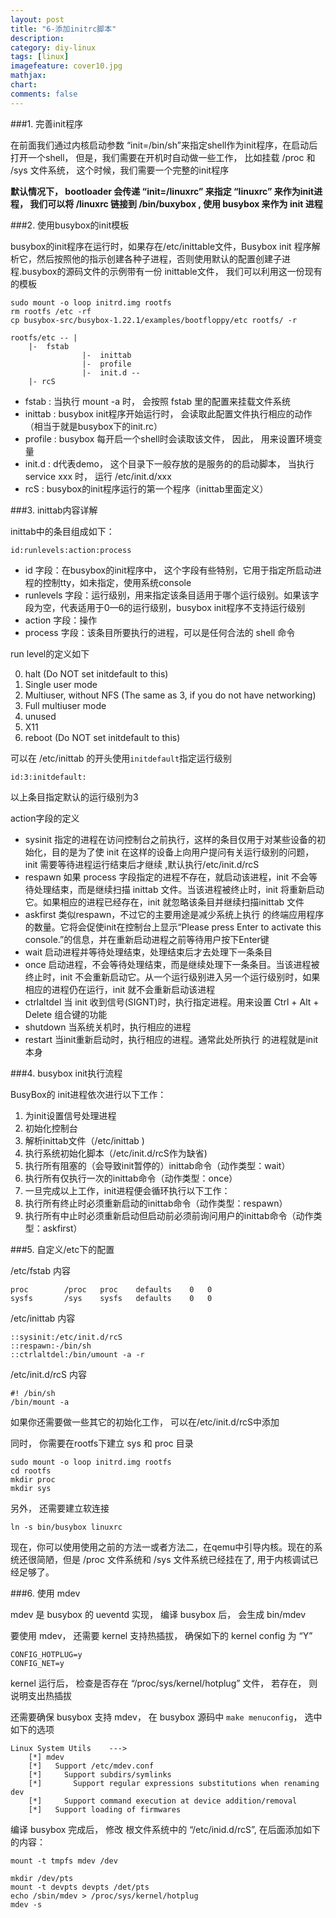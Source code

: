 ```yaml
---
layout: post
title: "6-添加initrc脚本"
description:
category: diy-linux
tags: [linux]
imagefeature: cover10.jpg
mathjax: 
chart:
comments: false
---
```


###1. 完善init程序  
  
在前面我们通过内核启动参数 “init=/bin/sh”来指定shell作为init程序，在启动后打开一个shell， 但是，我们需要在开机时自动做一些工作， 比如挂载 /proc 和 /sys 文件系统， 这个时候，我们需要一个完整的init程序  
  
**默认情况下， bootloader 会传递 “init=/linuxrc” 来指定 “linuxrc” 来作为init进程， 我们可以将 /linuxrc 链接到 /bin/buxybox , 使用 busybox 来作为 init 进程**
 
###2. 使用busybox的init模板
  
busybox的init程序在运行时，如果存在/etc/inittable文件，Busybox init 程序解析它，然后按照他的指示创建各种子进程，否则使用默认的配置创建子进程.busybox的源码文件的示例带有一份 inittable文件， 我们可以利用这一份现有的模板   

	sudo mount -o loop initrd.img rootfs
	rm rootfs /etc -rf
	cp busybox-src/busybox-1.22.1/examples/bootfloppy/etc rootfs/ -r
    
	rootfs/etc -- |
		|-	fstab
                	|-	inittab
                	|-	profile
                	|- 	init.d --
		|- rcS
                
+ fstab	: 当执行 mount -a 时， 会按照 fstab 里的配置来挂载文件系统  
+ inittab : busybox init程序开始运行时， 会读取此配置文件执行相应的动作（相当于就是busybox下的init.rc）  
+ profile	 : busybox 每开启一个shell时会读取该文件， 因此， 用来设置环境变量  
+ init.d	: d代表demo， 这个目录下一般存放的是服务的的启动脚本， 当执行service xxx 时， 运行 /etc/init.d/xxx  
+ rcS : busybox的init程序运行的第一个程序（inittab里面定义）
  
###3. inittab内容详解  
  
inittab中的条目组成如下：  
  
	id:runlevels:action:process
      
+ id 字段：在busybox的init程序中， 这个字段有些特别，它用于指定所启动进程的控制tty，如未指定，使用系统console  
+ runlevels 字段：运行级别，用来指定该条目适用于哪个运行级别。如果该字段为空，代表适用于0—6的运行级别，busybox init程序不支持运行级别  
+ action 字段：操作  
+ process 字段：该条目所要执行的进程，可以是任何合法的 shell 命令    
  
run level的定义如下  
  
0.  halt (Do NOT set initdefault to this)  
1.  Single user mode  
2.  Multiuser, without NFS (The same as 3, if you do not have networking)  
3.  Full multiuser mode  
4.  unused  
5.  X11  
6.  reboot (Do NOT set initdefault to this)  
  
可以在 /etc/inittab 的开头使用`initdefault`指定运行级别  
  
	id:3:initdefault:  
    
以上条目指定默认的运行级别为3  
  
action字段的定义  
  
+ sysinit    		指定的进程在访问控制台之前执行，这样的条目仅用于对某些设备的初始化，目的是为了使 init 在这样的设备上向用户提问有关运行级别的问题，init 需要等待进程运行结束后才继续 ,默认执行/etc/init.d/rcS  
+ respawn    		如果 process 字段指定的进程不存在，就启动该进程，init 不会等待处理结束，而是继续扫描 inittab 文件。当该进程被终止时，init 将重新启动它。如果相应的进程已经存在，init 就忽略该条目并继续扫描inittab 文件  
+ askfirst			类似respawn，不过它的主要用途是减少系统上执行 的终端应用程序的数量。它将会促使init在控制台上显示“Please press Enter to activate this console.”的信息，并在重新启动进程之前等待用户按下Enter键  
+ wait        		启动进程并等待处理结束，处理结束后才去处理下一条条目  
+ once        		启动进程，不会等待处理结束，而是继续处理下一条条目。当该进程被终止时，init 不会重新启动它。从一个运行级别进入另一个运行级别时，如果相应的进程仍在运行，init 就不会重新启动该进程  
+ ctrlaltdel    	当 init 收到信号(SIGNT)时，执行指定进程。用来设置 Ctrl + Alt + Delete 组合键的功能  
+ shutdown  		当系统关机时，执行相应的进程  
+ restart			当init重新启动时，执行相应的进程。通常此处所执行 的进程就是init本身  
  
###4. busybox init执行流程    
  
BusyBox的 init进程依次进行以下工作：

1. 为init设置信号处理进程  
2. 初始化控制台  
3. 解析inittab文件（/etc/inittab )  
4. 执行系统初始化脚本（/etc/init.d/rcS作为缺省)  
5. 执行所有阻塞的（会导致init暂停的）inittab命令（动作类型：wait）  
6. 执行所有仅执行一次的inittab命令（动作类型：once）  
7. 一旦完成以上工作，init进程便会循环执行以下工作：  
8. 执行所有终止时必须重新启动的inittab命令（动作类型：respawn）  
9. 执行所有中止时必须重新启动但启动前必须前询问用户的inittab命令（动作类 型：askfirst）  

###5. 自定义/etc下的配置  
  
/etc/fstab  内容

	proc		/proc	proc	defaults    0	0
	sysfs		/sys	sysfs	defaults	0	0
    
/etc/inittab 内容
  
	::sysinit:/etc/init.d/rcS
	::respawn:-/bin/sh
	::ctrlaltdel:/bin/umount -a -r
    
/etc/init.d/rcS 内容 
  
	#! /bin/sh
	/bin/mount -a

如果你还需要做一些其它的初始化工作， 可以在/etc/init.d/rcS中添加  

同时， 你需要在rootfs下建立 sys 和 proc 目录  
  
	sudo mount -o loop initrd.img rootfs
	cd rootfs
	mkdir proc
	mkdir sys
    
另外， 还需要建立软连接

    ln -s bin/busybox linuxrc
      
现在，你可以使用使用之前的方法一或者方法二，在qemu中引导内核。现在的系统还很简陋，但是 /proc 文件系统和 /sys 文件系统已经挂在了, 用于内核调试已经足够了。

###6. 使用 mdev

mdev 是 busybox 的 ueventd 实现， 编译 busybox 后， 会生成 bin/mdev

要使用 mdev， 还需要 kernel 支持热插拔， 确保如下的 kernel config 为 “Y”

    CONFIG_HOTPLUG=y
    CONFIG_NET=y
    
kernel 运行后， 检查是否存在 “/proc/sys/kernel/hotplug” 文件， 若存在， 则说明支出热插拔

还需要确保 busybox 支持 mdev， 在 busybox 源码中 `make menuconfig`， 选中如下的选项
    
    Linux System Utils    --->
        [*] mdev
        [*]   Support /etc/mdev.conf
        [*]     Support subdirs/symlinks
        [*]       Support regular expressions substitutions when renaming dev
        [*]     Support command execution at device addition/removal
        [*]   Support loading of firmwares    
        
编译 busybox 完成后， 修改 根文件系统中的 “/etc/inid.d/rcS”, 在后面添加如下的内容：

    mount -t tmpfs mdev /dev

    mkdir /dev/pts
    mount -t devpts devpts /det/pts
    echo /sbin/mdev > /proc/sys/kernel/hotplug
    mdev -s
